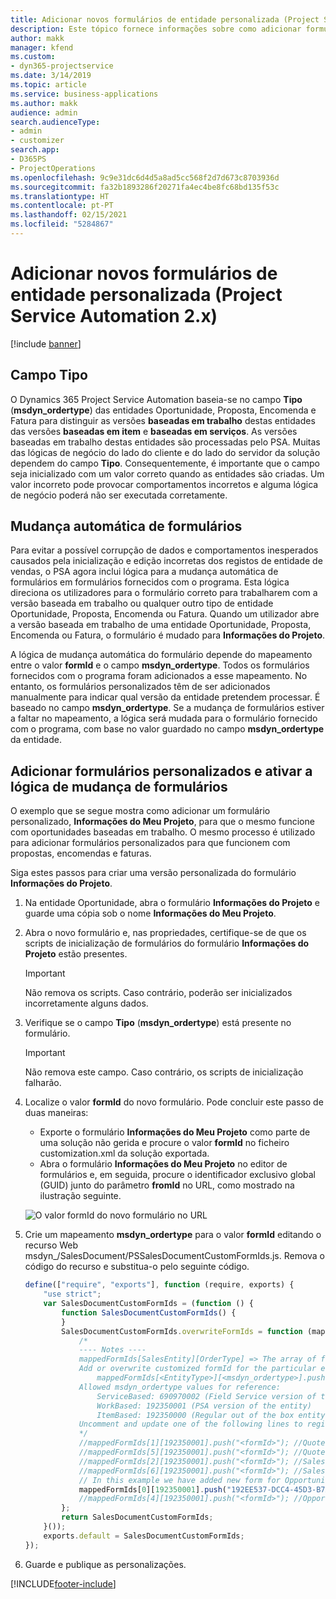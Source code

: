 ```yaml
---
title: Adicionar novos formulários de entidade personalizada (Project Service Automation 2.x)
description: Este tópico fornece informações sobre como adicionar formulários de entidade personalizada para oportunidades, propostas, encomendas ou faturas no Dynamics 365 Project Service Automation 2.x.
author: makk
manager: kfend
ms.custom:
- dyn365-projectservice
ms.date: 3/14/2019
ms.topic: article
ms.service: business-applications
ms.author: makk
audience: admin
search.audienceType:
- admin
- customizer
search.app:
- D365PS
- ProjectOperations
ms.openlocfilehash: 9c9e31dc6d4d5a8ad5cc568f2d7d673c8703936d
ms.sourcegitcommit: fa32b1893286f20271fa4ec4be8fc68bd135f53c
ms.translationtype: HT
ms.contentlocale: pt-PT
ms.lasthandoff: 02/15/2021
ms.locfileid: "5284867"
---
```

# <a name="add-new-custom-entity-forms-project-service-automation-2x"></a>Adicionar novos formulários de entidade personalizada (Project Service Automation 2.x)

[!include [banner](../../includes/psa-now-project-operations.md)]

## <a name="type-field"></a>Campo Tipo 

O Dynamics 365 Project Service Automation baseia-se no campo **Tipo** (**msdyn\_ordertype**) das entidades Oportunidade, Proposta, Encomenda e Fatura para distinguir as versões **baseadas em trabalho** destas entidades das versões **baseadas em item** e **baseadas em serviços**. As versões baseadas em trabalho destas entidades são processadas pelo PSA. Muitas das lógicas de negócio do lado do cliente e do lado do servidor da solução dependem do campo **Tipo**. Consequentemente, é importante que o campo seja inicializado com um valor correto quando as entidades são criadas. Um valor incorreto pode provocar comportamentos incorretos e alguma lógica de negócio poderá não ser executada corretamente.

## <a name="automatic-form-switching"></a>Mudança automática de formulários

Para evitar a possível corrupção de dados e comportamentos inesperados causados pela inicialização e edição incorretas dos registos de entidade de vendas, o PSA agora inclui lógica para a mudança automática de formulários em formulários fornecidos com o programa. Esta lógica direciona os utilizadores para o formulário correto para trabalharem com a versão baseada em trabalho ou qualquer outro tipo de entidade Oportunidade, Proposta, Encomenda ou Fatura. Quando um utilizador abre a versão baseada em trabalho de uma entidade Oportunidade, Proposta, Encomenda ou Fatura, o formulário é mudado para **Informações do Projeto**.

A lógica de mudança automática do formulário depende do mapeamento entre o valor **formId** e o campo **msdyn\_ordertype**. Todos os formulários fornecidos com o programa foram adicionados a esse mapeamento. No entanto, os formulários personalizados têm de ser adicionados manualmente para indicar qual versão da entidade pretendem processar. É baseado no campo **msdyn\_ordertype**. Se a mudança de formulários estiver a faltar no mapeamento, a lógica será mudada para o formulário fornecido com o programa, com base no valor guardado no campo **msdyn\_ordertype** da entidade.

## <a name="add-custom-forms-and-turn-on-the-form-switching-logic"></a>Adicionar formulários personalizados e ativar a lógica de mudança de formulários

O exemplo que se segue mostra como adicionar um formulário personalizado, **Informações do Meu Projeto**, para que o mesmo funcione com oportunidades baseadas em trabalho. O mesmo processo é utilizado para adicionar formulários personalizados para que funcionem com propostas, encomendas e faturas.

Siga estes passos para criar uma versão personalizada do formulário **Informações do Projeto**.

1. Na entidade Oportunidade, abra o formulário **Informações do Projeto** e guarde uma cópia sob o nome **Informações do Meu Projeto**.
2. Abra o novo formulário e, nas propriedades, certifique-se de que os scripts de inicialização de formulários do formulário **Informações do Projeto** estão presentes. 

    > [!IMPORTANT]
    > Não remova os scripts. Caso contrário, poderão ser inicializados incorretamente alguns dados.

3. Verifique se o campo **Tipo** (**msdyn\_ordertype**) está presente no formulário. 

    > [!IMPORTANT]
    > Não remova este campo. Caso contrário, os scripts de inicialização falharão.

4. Localize o valor **formId** do novo formulário. Pode concluir este passo de duas maneiras:

    - Exporte o formulário **Informações do Meu Projeto** como parte de uma solução não gerida e procure o valor **formId** no ficheiro customization.xml da solução exportada.
    - Abra o formulário **Informações do Meu Projeto** no editor de formulários e, em seguida, procure o identificador exclusivo global (GUID) junto do parâmetro **fromId** no URL, como mostrado na ilustração seguinte.

    ![O valor formId do novo formulário no URL](media/how-to-add-custom-forms-in-v2.0.png)

5. Crie um mapeamento **msdyn\_ordertype** para o valor **formId** editando o recurso Web msdyn\_/SalesDocument/PSSalesDocumentCustomFormIds.js. Remova o código do recurso e substitua-o pelo seguinte código.

    ```javascript
    define(["require", "exports"], function (require, exports) {
        "use strict";
        var SalesDocumentCustomFormIds = (function () {
            function SalesDocumentCustomFormIds() {
            }
            SalesDocumentCustomFormIds.overwriteFormIds = function (mappedFormIds) {
                /*
                ---- Notes ----
                mappedFormIds[SalesEntity][OrderType] => The array of forms IDs that support particular entity and order type
                Add or overwrite customized formId for the particular entity and order type by calling:
                    mappedFormIds[<EntityType>][<msdyn_ordertype>].push("<formId>");
                Allowed msdyn_ordertype values for reference:
                    ServiceBased: 690970002 (Field Service version of the entity)
                    WorkBased: 192350001 (PSA version of the entity)
                    ItemBased: 192350000 (Regular out of the box entity)
                Uncomment and update one of the following lines to register custom PSA form for required entity:
                */      
                //mappedFormIds[1][192350001].push("<formId>"); //Quote
                //mappedFormIds[5][192350001].push("<formId>"); //Quote Line
                //mappedFormIds[2][192350001].push("<formId>"); //Sales Order
                //mappedFormIds[6][192350001].push("<formId>"); //Sales Order Line
                // In this example we have added new form for Opportunity
                mappedFormIds[0][192350001].push("192EE537-DCC4-45D3-B7AF-EA694B9113D2"); //Opportunity
                //mappedFormIds[4][192350001].push("<formId>"); //Opportunity Line
            };
            return SalesDocumentCustomFormIds;
        }());
        exports.default = SalesDocumentCustomFormIds;
    });
    ```

6. Guarde e publique as personalizações.


[!INCLUDE[footer-include](../../includes/footer-banner.md)]